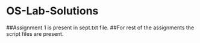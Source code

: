 # OS-Lab-Solutions
##Assignment 1 is present in sept.txt file.
##For rest of the assignments the script files are present.
